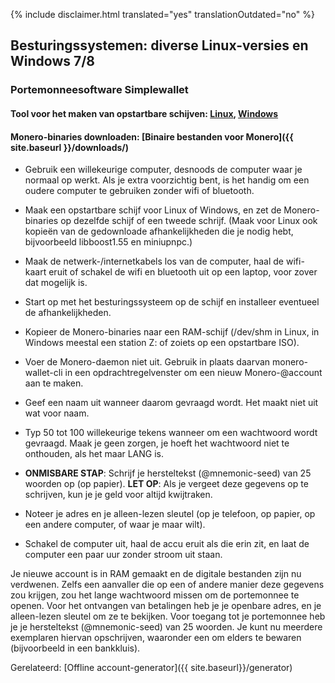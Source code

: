 {% include disclaimer.html translated="yes" translationOutdated="no" %}

## Besturingssystemen: diverse Linux-versies en Windows 7/8

### Portemonneesoftware Simplewallet

#### Tool voor het maken van opstartbare schijven:  [Linux](http://www.pendrivelinux.com/),       [Windows](https://www.microsoft.com/en-us/download/windows-usb-dvd-download-tool)

#### Monero-binaries downloaden: [Binaire bestanden voor Monero]({{ site.baseurl }}/downloads/)

- Gebruik een willekeurige computer, desnoods de computer waar je normaal op
  werkt. Als je extra voorzichtig bent, is het handig om een oudere computer
  te gebruiken zonder wifi of bluetooth.

- Maak een opstartbare schijf voor Linux of Windows, en zet de
  Monero-binaries op dezelfde schijf of een tweede schrijf. (Maak voor Linux
  ook kopieën van de gedownloade afhankelijkheden die je nodig hebt,
  bijvoorbeeld libboost1.55 en miniupnpc.)

- Maak de netwerk-/internetkabels los van de computer, haal de wifi-kaart
  eruit of schakel de wifi en bluetooth uit op een laptop, voor zover dat
  mogelijk is.

- Start op met het besturingssysteem op de schijf en installeer eventueel de
  afhankelijkheden.

- Kopieer de Monero-binaries naar een RAM-schijf (/dev/shm in Linux, in
  Windows meestal een station Z: of zoiets op een opstartbare ISO).

- Voer de Monero-daemon niet uit. Gebruik in plaats daarvan
  monero-wallet-cli in een opdrachtregelvenster om een nieuw Monero-@account
  aan te maken.

- Geef een naam uit wanneer daarom gevraagd wordt. Het maakt niet uit wat
  voor naam.

- Typ 50 tot 100 willekeurige tekens wanneer om een wachtwoord wordt
  gevraagd. Maak je geen zorgen, je hoeft het wachtwoord niet te onthouden,
  als het maar LANG is.

- **ONMISBARE STAP**: Schrijf je hersteltekst (@mnemonic-seed) van 25
  woorden op (op papier).
**LET OP**: Als je vergeet deze gegevens op te schrijven, kun je je geld voor altijd kwijtraken.

- Noteer je adres en je alleen-lezen sleutel (op je telefoon, op papier, op
  een andere computer, of waar je maar wilt).

- Schakel de computer uit, haal de accu eruit als die erin zit, en laat de
  computer een paar uur zonder stroom uit staan.

Je nieuwe account is in RAM gemaakt en de digitale bestanden zijn nu
verdwenen. Zelfs een aanvaller die op een of andere manier deze gegevens zou
krijgen, zou het lange wachtwoord missen om de portemonnee te openen. Voor
het ontvangen van betalingen heb je je openbare adres, en je alleen-lezen
sleutel om ze te bekijken. Voor toegang tot je portemonnee heb je je
hersteltekst (@mnemonic-seed) van 25 woorden. Je kunt nu meerdere exemplaren
hiervan opschrijven, waaronder een om elders te bewaren (bijvoorbeeld in een
bankkluis).

Gerelateerd: [Offline account-generator]({{ site.baseurl}}/generator)
